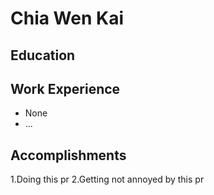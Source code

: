 # Chia Wen Kai

## Education

## Work Experience

* None
* ...

## Accomplishments

1.Doing this pr
2.Getting not annoyed by this pr
